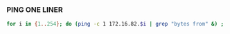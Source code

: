 ### PING ONE LINER
```bash
for i in {1..254}; do (ping -c 1 172.16.82.$i | grep "bytes from" &) ; done
